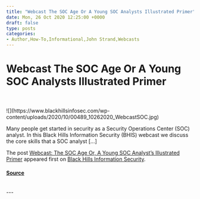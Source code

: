 ```yaml
---
title: "Webcast The SOC Age Or A Young SOC Analysts Illustrated Primer"
date: Mon, 26 Oct 2020 12:25:00 +0000
draft: false
type: posts
categories: 
- Author,How-To,Informational,John Strand,Webcasts
---
```

# Webcast The SOC Age Or A Young SOC Analysts Illustrated Primer

<br/>

<br/>
![](https://www.blackhillsinfosec.com/wp-content/uploads/2020/10/00489_10262020_WebcastSOC.jpg)

Many people get started in security as a Security Operations Center (SOC) analyst. In this Black Hills Information Security (BHIS) webcast we discuss the core skills that a SOC analyst \[…\]

The post [Webcast: The SOC Age Or, A Young SOC Analyst’s Illustrated Primer](https://www.blackhillsinfosec.com/webcast-the-soc-age-or-a-young-soc-analysts-illustrated-primer/) appeared first on [Black Hills Information Security](https://www.blackhillsinfosec.com).

#### [Source](https://www.blackhillsinfosec.com/webcast-the-soc-age-or-a-young-soc-analysts-illustrated-primer/)

<br/>
---
